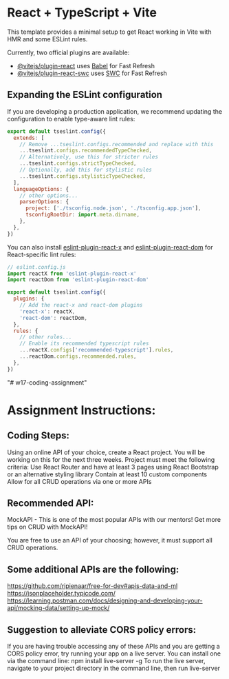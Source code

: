 # React + TypeScript + Vite

This template provides a minimal setup to get React working in Vite with HMR and some ESLint rules.

Currently, two official plugins are available:

- [@vitejs/plugin-react](https://github.com/vitejs/vite-plugin-react/blob/main/packages/plugin-react) uses [Babel](https://babeljs.io/) for Fast Refresh
- [@vitejs/plugin-react-swc](https://github.com/vitejs/vite-plugin-react/blob/main/packages/plugin-react-swc) uses [SWC](https://swc.rs/) for Fast Refresh

## Expanding the ESLint configuration

If you are developing a production application, we recommend updating the configuration to enable type-aware lint rules:

```js
export default tseslint.config({
  extends: [
    // Remove ...tseslint.configs.recommended and replace with this
    ...tseslint.configs.recommendedTypeChecked,
    // Alternatively, use this for stricter rules
    ...tseslint.configs.strictTypeChecked,
    // Optionally, add this for stylistic rules
    ...tseslint.configs.stylisticTypeChecked,
  ],
  languageOptions: {
    // other options...
    parserOptions: {
      project: ['./tsconfig.node.json', './tsconfig.app.json'],
      tsconfigRootDir: import.meta.dirname,
    },
  },
})
```

You can also install [eslint-plugin-react-x](https://github.com/Rel1cx/eslint-react/tree/main/packages/plugins/eslint-plugin-react-x) and [eslint-plugin-react-dom](https://github.com/Rel1cx/eslint-react/tree/main/packages/plugins/eslint-plugin-react-dom) for React-specific lint rules:

```js
// eslint.config.js
import reactX from 'eslint-plugin-react-x'
import reactDom from 'eslint-plugin-react-dom'

export default tseslint.config({
  plugins: {
    // Add the react-x and react-dom plugins
    'react-x': reactX,
    'react-dom': reactDom,
  },
  rules: {
    // other rules...
    // Enable its recommended typescript rules
    ...reactX.configs['recommended-typescript'].rules,
    ...reactDom.configs.recommended.rules,
  },
})
```
"# w17-coding-assignment" 
# Assignment Instructions:

## Coding Steps:
Using an online API of your choice, create a React project. You will be working on this for the next three weeks.
Project must meet the following criteria:
Use React Router and have at least 3 pages using React Bootstrap or an alternative styling library
Contain at least 10 custom components
Allow for all CRUD operations via one or more APIs

## Recommended API:
MockAPI - This is one of the most popular APIs with our mentors! 
Get more tips on CRUD with MockAPI!

You are free to use an API of your choosing; however, it must support all CRUD operations.

## Some additional APIs are the following:
https://github.com/ripienaar/free-for-dev#apis-data-and-ml
https://jsonplaceholder.typicode.com/
https://learning.postman.com/docs/designing-and-developing-your-api/mocking-data/setting-up-mock/

## Suggestion to alleviate CORS policy errors:
If you are having trouble accessing any of these APIs and you are getting a CORS policy error, try running your app on a live server.
You can install one via the command line:
npm install live-server -g
To run the live server, navigate to your project directory in the command line, then run live-server